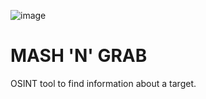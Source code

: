 ![image](https://user-images.githubusercontent.com/76825589/135724050-6a12cd80-f5a0-491b-92a5-8eedaf3c278a.png)


# MASH 'N' GRAB
OSINT tool to find information about a target.


